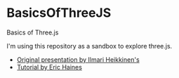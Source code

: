 # BasicsOfThreeJS
Basics of Three.js

I'm using this repository as a sandbox to explore three.js.

* [Original presentation by Ilmari Heikkinen's](http://fhtr.org/BasicsOfThreeJS)
* [Tutorial by Eric Haines](http://www.realtimerendering.com/basics3js)
